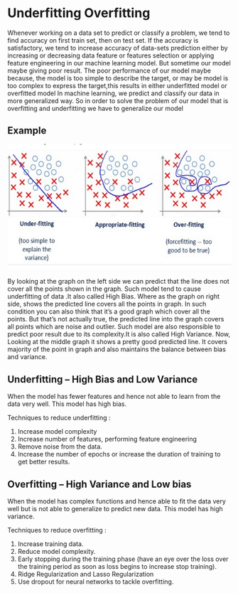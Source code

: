 # Underfitting Overfitting

Whenever working on a data set to predict or classify a problem, we tend to find accuracy on first train set, then on test set. If the accuracy is satisfactory, we tend to increase accuracy of data-sets prediction either by increasing or decreasing data feature or features selection or applying feature engineering in our machine learning model. But sometime our model maybe giving poor result.
The poor performance of our model maybe because, the model is too simple to describe the target, or may be model is too complex to express the target,this results in either underfitted model or overfitted model
In machine learning, we predict and classify our data in more generalized way. So in order to solve the problem of our model that is overfitting and underfitting we have to generalize our model


## Example

![example](example.png)

By looking at the graph on the left side we can predict that the line does not cover all the points shown in the graph. Such model tend to cause underfitting of data .It also called High Bias.
Where as the graph on right side, shows the predicted line covers all the points in graph. In such condition you can also think that it’s a good graph which cover all the points. But that’s not actually true, the predicted line into the graph covers all points which are noise and outlier. Such model are also responsible to predict poor result due to its complexity.It is also called High Variance.
Now, Looking at the middle graph it shows a pretty good predicted line. It covers majority of the point in graph and also maintains the balance between bias and variance.


## Underfitting – High Bias and Low Variance

When the model has fewer features and hence not able to learn from the data very well. This model has high bias.

Techniques to reduce underfitting :
1. Increase model complexity
2. Increase number of features, performing feature engineering
3. Remove noise from the data.
4. Increase the number of epochs or increase the duration of training to get better results.


## Overfitting – High Variance and Low bias

When the model has complex functions and hence able to fit the data very well but is not able to generalize to predict new data. This model has high variance.

Techniques to reduce overfitting :
1. Increase training data.
2. Reduce model complexity.
3. Early stopping during the training phase (have an eye over the loss over the training period as soon as loss begins to increase stop training).
4. Ridge Regularization and Lasso Regularization
5. Use dropout for neural networks to tackle overfitting.